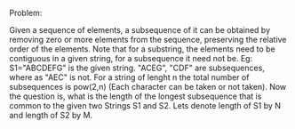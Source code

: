 Problem:

Given a sequence of elements, a subsequence of it can be obtained by
removing zero or more elements from the sequence, preserving the relative
order of the elements. 
Note that for a substring, the elements need to be contiguous in a given
string, for a subsequence it need not be. Eg: S1="ABCDEFG" is the given
string. "ACEG", "CDF" are subsequences, where as "AEC" is not. For a string
of lenght n the total number of subsequences is pow(2,n) (Each character can
be taken or not taken).
Now the question is, what is the length of the longest subsequence that is
common to the given two Strings S1 and S2.
Lets denote length of S1 by N and length of S2 by M.
